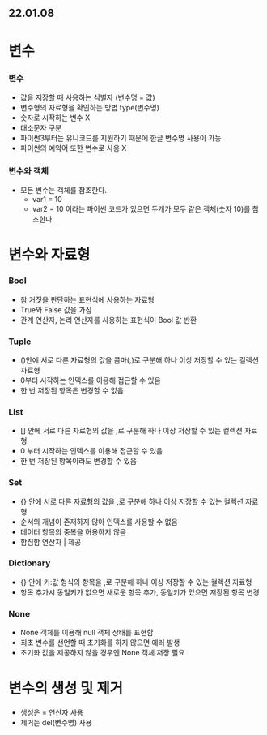 ## 22.01.08

# 변수
### 변수
- 값을 저장할 때 사용하는 식별자 (변수명 = 값)
- 변수형의 자료형을 확인하는 방법 type(변수명)
- 숫자로 시작하는 변수 X
- 대소문자 구분
- 파이썬3부터는 유니코드를 지원하기 때문에 한글 변수명 사용이 가능
- 파이썬의 예약어 또한 변수로 사용 X
### 변수와 객체
- 모든 변수는 객체를 참조한다.
  + var1 = 10
  + var2 = 10 이라는 파이썬 코드가 있으면 두개가 모두 같은 객체(숫자 10)를 참조한다.
# 변수와 자료형
### Bool
- 참 거짓을 판단하는 표현식에 사용하는 자료형
- True와 False 값을 가짐
- 관계 연산자, 논리 연산자를 사용하는 표현식이 Bool 값 반환
### Tuple
- ()안에 서로 다른 자료형의 값을 콤마(,)로 구분해 하나 이상 저장할 수 있는 컬렉션 자료형
- 0부터 시작하는 인덱스를 이용해 접근할 수 있음
- 한 번 저장된 항목은 변경할 수 없음
### List
- [] 안에 서로 다른 자료형의 값을 ,로 구분해 하나 이상 저장할 수 있는 컬렉션 자료형
- 0 부터 시작하는 인덱스를 이용해 접근할 수 있음
- 한 번 저장된 항목이라도 변경할 수 있음
### Set
- {} 안에 서로 다른 자료형의 값을 ,로 구분해 하나 이상 저장할 수 있는 컬렉션 자료형
- 순서의 개념이 존재하지 않아 인덱스를 사용할 수 없음
- 데이터 항목의 중복을 허용하지 않음
- 합집합 연산자 | 제공
### Dictionary
- {} 안에 키:값 형식의 항목을 ,로 구분해 하나 이상 저장할 수 있는 컬렉션 자료형
- 항목 추가시 동일키가 없으면 새로운 항목 추가, 동일키가 있으면 저장된 항목 변경
### None
- None 객체를 이용해 null 객체 상태를 표현함
- 최초 변수를 선언할 때 초기화를 하지 않으면 에러 발생
- 초기화 값을 제공하지 않을 경우엔 None 객체 저장 필요
# 변수의 생성 및 제거
- 생성은 = 연산자 사용
- 제거는 del(변수명) 사용

























